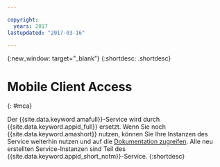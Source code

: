```yaml
---

copyright:
  years: 2017
lastupdated: "2017-03-16"

---
```


{:new_window: target="_blank"}
{:shortdesc: .shortdesc}

# Mobile Client Access
{: #mca}

Der {{site.data.keyword.amafull}}-Service wird durch {{site.data.keyword.appid_full}} ersetzt. Wenn Sie noch {{site.data.keyword.amashort}} nutzen, können Sie Ihre Instanzen des Service weiterhin nutzen und auf die [Dokumentation zugreifen](/docs/services/mobileaccess/index.html). Alle neu erstellten Service-Instanzen sind Teil des {{site.data.keyword.appid_short_notm}}-Service.
{:shortdesc}
